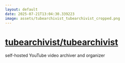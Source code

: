 ```yaml
---
layout: default
date: 2025-07-21T13:04:30.339223
image: assets/tubearchivist_tubearchivist_cropped.png
---
```


# [tubearchivist/tubearchivist](https://github.com/tubearchivist/tubearchivist)

self-hosted YouTube video archiver and organizer
